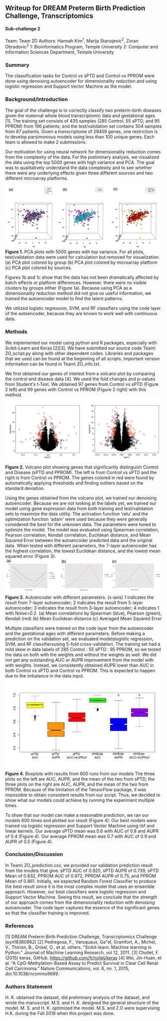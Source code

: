 <h2> Writeup for DREAM Preterm Birth Prediction Challenge, Transcriptomics </h2>
<h4>Sub-challenge 2</h4>

Team: Team ZO
Authors: Hannah Kim<sup>1</sup>, Marija Stanojevic<sup>2</sup>, Zoran Obradovic<sup>2</sup>
1: Bioinformatics Program, Temple University
2: Computer and Information Sciences Department, Temple University


<h3> Summary </h3>

The classification tasks for Control vs sPTD and Control vs PPROM were done using denoising autoencoder for dimensionality reduction and using logistic regression and Support Vector Machine as the model.

<h3> Background/Introduction </h3>

The goal of the challenge is to correctly classify two preterm-birth diseases given the maternal whole blood transcriptomic data and gestational ages [1]. The training set consists of 435 samples (285 Control, 55 sPTD, and 95 PPROM) from 196 patients; and the test/validation set contains 304 samples from 87 patients. Given a transcriptome of 29459 genes, one restriction is to develop parsimonious models using less than 100 unique genes. Each team is allowed to make 2 submissions.

Our motivation for using neural network for dimensionality reduction comes from the complexity of the data. For the preliminary analysis, we visualized the data using the top 5000 genes with high variance and PCA. The goal was to qualitatively understand the data complexity and to see whether there were any underlying effects given three different sources and two different microarray platforms.

![Figure 1.](fig1.png)
**Figure 1.** PCA plots with 5000 genes with top variance. For all plots, test/validation data were used for calculation but removed for visualization. (a) PCA plot colored by group (b) PCA plot colored by microarray platform (c) PCA plot colored by sources.

Figures 1b and 1c show that the data has not been dramatically affected by batch effects or platform differences. However, there were no visible clusters by groups either (Figure 1a). Because using PCA as a dimensionality reduction method did not give us useful information, we trained the autoencoder model to find the latent patterns.

We utilized logistic regression, SVM, and RF classifiers using the code layer of the autoencoder, because they are known to work well with continuous data.

<h3> Methods </h3>

We implemented our model using python and R packages, especially with Scikit-Learn and Keras [2][3]. We have submitted our source code Team\ ZO_script.py along with other dependent codes. Libraries and packages that we used can be found at the beginning of all scripts. Important version information can be found in Team\ ZO_info.txt.

We first obtained our genes of interest from a volcano plot by comparing the control and disease data [4]. We used the fold changes and p-values from Student's t-Test. We obtained 97 genes from Control vs sPTD (Figure 2 left) and 99 genes with Control vs PPROM (Figure 2 right) with this method.
![Figure 2.](fig2.png)
**Figure 2.** Volcano plot showing genes that significantly distinguish Control and Disease (sPTD and PPROM). The left is from Control vs sPTD and the right is from Control vs PPROM. The genes colored in red were found by automatically applying thresholds and finding outliers based on the standard deviation.

Using the genes obtained from the volcano plot, we trained our denoising autoencoder. Because we are not looking at the labels yet, we trained our model using gene expression data from both training and test/validation sets to maximize the data utility. The activation function 'relu' and the optimization function 'adam' were used because they were generally considered the best for the unknown data. The parameters were tuned to optimize the model. The model was evaluated using Spearman correlation, Pearson correlation, Kendall correlation, Euclidean distance, and Mean Squared Error between the autoencoder predicted data and the original data. When tested with different parameters, the 7-layer autoencoder has the highest correlation, the lowest Euclidean distance, and the lowest mean squared error (Figure 3).
![Figure 3.](fig3.png)
**Figure 3.** Autoencoder with different parameters. (x-axis) 1 indicates the result from 7-layer autoencoder; 2 indicates the result from 5-layer autoencoder; 3 indicates the result from 3-layer autoencoder; 4 indicates 1 with Noise=0.2. (a) Mean correlations by Spearman (blue), Pearson (green), Kendall (red) (b) Mean Euclidean distance (c) Averaged Mean Squared Error

Multiple classifiers were trained on the code layer from the autoencoder and the gestational ages with different parameters. Before making a prediction on the validation set, we evaluated modelslogistic regression, SVM, and RF classifiersusing 5-fold cross-validation. The training set had a mild skew in data labels of 285 Control : 55 sPTD : 95 PPROM, so we tested the data on both with the weights and without the weights as well. We did not get any outstanding AUC or AUPR improvement from the model with with weights. Instead, we consistently obtained AUPR lower than AUC in both Control vs sPTD and Control vs PPROM. This is expected to happen due to the imbalance in the data input.
![Figure 4.](fig4.png)
**Figure 4.** Boxplots with results from 600 runs from our models The three plots on the left are AUC, AUPR, and the mean of the two from sPTD; the three plots on the right are AUC, AUPR, and the mean of the two from PPROM.
Because of the limitation of the TensorFlow package, it was impossible to obtain consistent results from our script. Thus, we decided to show what our models could achieve by running the experiment multiple times.

To show that our model can make a reasonable prediction, we ran our models 600 times and plotted our result (Figure 4). Our best models were trained via logistic regression and Support Vector Machine using rbf and linear kernels. Our average sPTD mean was 0.6 with AUC of 0.8 and AUPR of 0.4 (Figure 4). Our average PPROM mean was 0.7 with AUC of 0.9 and AUPR of 0.5 (Figure 4).

<h3> Conclusion/Discussion </h3>

In Team\ ZO_prediction.csv, we provided our validation prediction result from the models that give: sPTD AUC of 0.925, sPTD AUPR of 0.739, sPTD Mean of 0.832, PPROM AUC of 0.972, PPROM AUPR of 0.75, and PPROM Mean of 0.861. Initially, we expected Random Forest Classifier to produce the best result since it is the most complex model that uses an ensemble approach. However, our best classifiers were logistic regression and Support Vector Machine. Seeing this result, we conclude that the strength of our approach comes from the dimensionality reduction with denoising autoencoder. The code layer captures the essence of the significant genes so that the classifier training is improved.

<h3> References </h3>

[1] DREAM Preterm Birth Prediction Challenge, Transcriptomics Challenge (syn18380862)
[2] Pedregosa, F., Varoquaux, Ga"el, Gramfort, A., Michel, V., Thirion, B., Grisel, O., et al. others. "Scikit-learn: Machine learning in Python." Journal of Machine Learning Research, vol 12, 2011.
[3] Chollet, F. (2015) keras, GitHub. https://github.com/fchollet/keras
[4] Wei, Jin-Huan, et al. “A CpG-Methylation-Based Assay to Predict Survival in Clear Cell Renal Cell Carcinoma.” Nature Communications, vol. 6, no. 1, 2015, doi:10.1038/ncomms9699.

<h3> Authors Statement </h3>

H. K. obtained the dataset, did preliminary analysis of the dataset, and wrote the manuscript. M.S. and H. K. designed the general structure of the model. M. S. and H. K. optimized the model. M.S. and Z.O were supervising H.K. during the Fall 2019 when this project was done.
